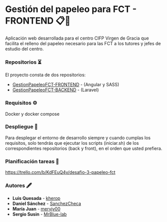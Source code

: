 # Gestión del papeleo para FCT - FRONTEND 📋📁
Aplicación web desarrollada para el centro CIFP Virgen de Gracia que facilita el relleno del papeleo necesario para las FCT a los tutores y jefes de estudio del centro.

### Repositorios ⏳
El proyecto consta de dos repositorios:
- [GestionPapeleoFCT-FRONTEND](https://github.com/meryjv00/GestionPapeleoFCT-FRONTEND) - (Angular y SASS)
- [GestionPapeleoFCT-BACKEND](https://github.com/meryjv00/GestionPapeleoFCT-BACKEND) - (Laravel)

### Requisitos ⚙
Docker y docker compose

### Despliegue  🧱
Para desplegar el entorno de desarrollo siempre y cuando cumplas los requisitos, solo tendrás que ejecutar los scripts (iniciar.sh) de los correspondientes repositorios (back y front), en el orden que usted prefiera.

### Planificación tareas 📜 
https://trello.com/b/KdFEuQ4v/desafio-3-papeleo-fct

### Autores 🖋
* **Luis Quesada** - [kherop](https://github.com/kherop)
* **Daniel Sánchez** - [SanchezCheca](https://github.com/SanchezCheca)
* **María Juan** - [meryjv00](https://github.com/meryjv00)
* **Sergio Susin** - [MrBlue-lab](https://github.com/MrBlue-lab)

